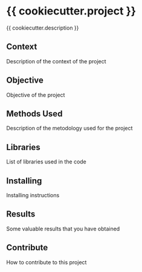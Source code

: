 # {{ cookiecutter.project }}

{{ cookiecutter.description }}

## Context

Description of the context of the project

## Objective

Objective of the project

## Methods Used

Description of the metodology used for the project

## Libraries

List of libraries used in the code

## Installing

Installing instructions

## Results

Some valuable results that you have obtained

## Contribute

How to contribute to this project

